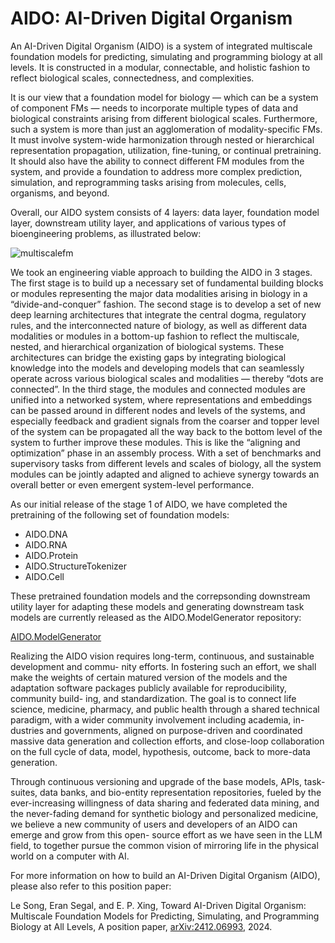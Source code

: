 # AIDO: AI-Driven Digital Organism

An AI-Driven Digital Organism (AIDO) is a system of integrated multiscale foundation models for predicting, simulating and programming biology at all levels. It is constructed in a modular, connectable, and holistic fashion to reflect biological scales, connectedness, and complexities. 

It is our view that a foundation model for biology — which can be a system of component FMs — needs to incorporate multiple types of data and biological constraints arising from different biological scales. Furthermore, such a system is more than just an agglomeration of modality-specific FMs. It must involve system-wide harmonization through nested or hierarchical representation propagation, utilization, fine-tuning, or continual pretraining. It should also have the ability to connect different FM modules from the system, and provide a foundation to address more complex prediction, simulation, and reprogramming tasks arising from molecules, cells, organisms, and beyond. 

Overall, our AIDO system consists of 4 layers: data layer, foundation model layer, downstream utility
layer, and applications of various types of bioengineering problems, as illustrated below:

![multiscalefm](https://github.com/user-attachments/assets/407bce0e-3586-490a-b7e3-04a91f3f5b4a)

We took an engineering viable approach to building the AIDO in 3 stages. The first stage is to build up a necessary set of fundamental building blocks or modules representing the major data modalities arising in biology in a “divide-and-conquer” fashion. The second stage is to develop a set of new deep learning architectures that integrate the central dogma, regulatory rules, and the interconnected nature of biology, as well as different data modalities or modules in a bottom-up fashion to reflect the multiscale, nested, and hierarchical organization of biological systems. These architectures can bridge the existing gaps by integrating biological knowledge into the models and developing models that can seamlessly operate across various biological scales and modalities — thereby “dots are connected”. In the third stage, the modules and connected modules are unified into a networked system, where representations and embeddings can be passed around in different nodes and levels of the systems, and especially feedback and gradient signals from the coarser and topper level of the system can be propagated all the way back to the bottom level of the system to further improve these modules. This is like the “aligning and optimization” phase in an assembly process. With a set of benchmarks and supervisory tasks from different levels and scales of biology, all the system modules can be jointly adapted and aligned to achieve synergy towards an overall better or even emergent system-level performance.

As our initial release of the stage 1 of AIDO, we have completed the pretraining of the following set of foundation models: 
* AIDO.DNA
* AIDO.RNA
* AIDO.Protein
* AIDO.StructureTokenizer
* AIDO.Cell
  
These pretrained foundation models and the correpsonding downstream utility layer for adapting these models and generating downstream task models are currently released as the AIDO.ModelGenerator repository:

[AIDO.ModelGenerator](https://github.com/genbio-ai/ModelGenerator)

Realizing the AIDO vision requires long-term, continuous, and sustainable development and commu-
nity efforts. In fostering such an effort, we shall make the weights of certain matured version of the
models and the adaptation software packages publicly available for reproducibility, community build-
ing, and standardization. The goal is to connect life science, medicine, pharmacy, and public health
through a shared technical paradigm, with a wider community involvement including academia, in-
dustries and governments, aligned on purpose-driven and coordinated massive data generation and
collection efforts, and close-loop collaboration on the full cycle of data, model, hypothesis, outcome,
back to more-data generation.

Through continuous versioning and upgrade of the base models, APIs, task-suites, data banks,
and bio-entity representation repositories, fueled by the ever-increasing willingness of data sharing and
federated data mining, and the never-fading demand for synthetic biology and personalized medicine,
we believe a new community of users and developers of an AIDO can emerge and grow from this open-
source effort as we have seen in the LLM field, to together pursue the common vision of mirroring life
in the physical world on a computer with AI. 

For more information on how to build an AI-Driven Digital Organism (AIDO), please also refer to this position paper: 

Le Song, Eran Segal, and E. P. Xing, Toward AI-Driven Digital Organism: Multiscale Foundation Models for Predicting, Simulating, and Programming Biology at All Levels, A position paper, [arXiv:2412.06993](https://arxiv.org/pdf/2412.06993), 2024.
